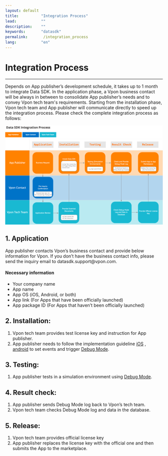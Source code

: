 ```yaml
---
layout: default
title:          "Integration Process"
lead:           ""
description:    ""
keywords:       "datasdk"
permalink:       /integration_process
lang:           "en"
---
```


# Integration Process
---

Depends on App publisher’s development schedule, it takes up to 1 month to integrate Data SDK. In the application phase, a Vpon business contact will be always in between to consolidate App publisher’s needs and to convey Vpon tech team's requirements. Starting from the installation phase, Vpon tech team and App publisher will communicate directly to speed up the integration process. Please check the complete integration process as follows:

![](/docs/images/integration_process.png) 

## 1. Application
App publisher contacts Vpon’s business contact and provide below information for Vpon. If you don’t have the business contact info, please send the inquiry email to datasdk.support<span>@vpon.com.
#### Necessary information
- Your company name
- App name
- App OS (iOS, Android, or both)
- App link (For Apps that have been officially launched)
- App package ID (For Apps that haven’t been officially launched)
  
## 2. Installation:
1. Vpon tech team provides test license key and instruction for App publisher.
2. App publisher needs to follow the implementation guideline [iOS](https://datasdk.vpon.com/ios) , [android](https://datasdk.vpon.com/android) to set events and trigger [Debug Mode](https://datasdk.vpon.com/debug_mode).
  
  
## 3. Testing:
1. App publisher tests in a simulation environment using [Debug Mode](https://datasdk.vpon.com/debug_mode).
 
## 4.  Result check:
1. App publisher sends Debug Mode log back to Vpon’s tech team.
2. Vpon tech team checks Debug Mode log and data in the database.

## 5. Release:
1. Vpon tech team provides official license key
2. App publisher replaces the license key with the official one and then submits the App to the marketplace.
  

